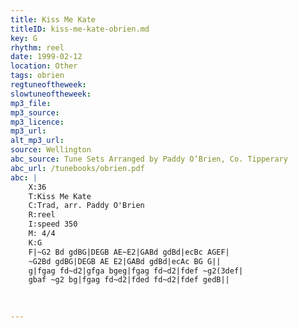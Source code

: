 ```yaml
---
title: Kiss Me Kate
titleID: kiss-me-kate-obrien.md
key: G
rhythm: reel
date: 1999-02-12
location: Other
tags: obrien
regtuneoftheweek:
slowtuneoftheweek:
mp3_file:
mp3_source:
mp3_licence:
mp3_url:
alt_mp3_url:
source: Wellington
abc_source: Tune Sets Arranged by Paddy O’Brien, Co. Tipperary
abc_url: /tunebooks/obrien.pdf
abc: |
    X:36
    T:Kiss Me Kate
    C:Trad, arr. Paddy O'Brien
    R:reel
    I:speed 350
    M: 4/4
    K:G
    F|~G2 Bd gdBG|DEGB AE~E2|GABd gdBd|ecBc AGEF|
    ~G2Bd gdBG|DEGB AE E2|GABd gdBd|ecAc BG G||
    g|fgag fd~d2|gfga bgeg|fgag fd~d2|fdef ~g2(3def|
    gbaf ~g2 bg|fgag fd~d2|fded fd~d2|fdef gedB||
    
    

---
```

